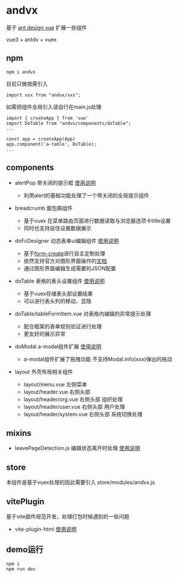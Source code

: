 #  andvx
基于 [ant design vue](https://next.antdv.com/docs/vue/introduce-cn) 扩展一些组件

vue3 + antdv + vuex 


## npm
```
npm i andvx
```

目前只做按需引入
```
import xxx from "andvx/xxx";
```

如需把组件全局引入请自行在main.js处理
```
import { createApp } from 'vue'
import DoTable from "andvx/components/doTable";
...

const app = createApp(App)
app.component('a-table', DoTable);
...
```


## components
- alertPop 带关闭的提示框  [使用说明](./components/alertPop/README.md)
    - 利用alert的基础功能处理了一个带关闭的全局提示组件
        
- breadcrumb 面包屑组件
    - 基于vuex 在菜单路由页面进行数据读取与浏览器选项卡title设置
    - 同时也支持自住设置数据展示

- doFcDesigner 动态表单ui编辑组件 [使用说明](./components/doFcDesigner/README.md)
    - 基于[form-create](http://www.form-create.com/v3/guide/)进行自主定制处理
    - 依然支持官方对图形界面操作的[文档](http://designer.form-create.com/guide/)
    - 通过图形界面编辑生成需要的JSON配置

- doTable 表格的表头设置组件   [使用说明](./components/doTable/doTable.md)
    - 基于vuex存储表头部设置结果
    - 可以进行表头列的移动、显隐

- doTable/tableFormItem.vue 对表格内编辑的异常提示处理
    - 配合框架的表单规则验证进行处理
    - 更友好的展示异常

- doModal a-modal组件扩展   [使用说明](./components/doModal/README.md)
    - a-modal组件扩展了拖拽功能 不支持Modal.info(xxx)弹出的拖动

- layout 外壳布局相关组件
    - layout/menu.vue 左侧菜单
    - layout/header.vue 右侧头部
    - layout/header/org.vue 右侧头部 组织处理
    - layout/header/user.vue 右侧头部 用户处理
    - layout/header/system.vue 右侧头部 系统切换处理

## mixins

- leavePageDetection.js 编辑状态离开时处理  [使用说明](./mixins/leavePageDetection.md)

## store

本组件是基于vuex处理的因此需要引入 store/modules/andvx.js

## vitePlugin

基于vite插件规范开发，处理打包时候遇到的一些问题

- vite-plugin-html [使用说明](./vitePlugin/vite-plugin-html/README.md)

## demo运行
```
npm i
npm run dev
```